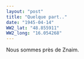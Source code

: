 ```yaml
---
layout: "post"
title: "Quelque part.."
date: "1945-04-14"
WW2_lat: "48.855911"
WW2_long: "16.054268"
---
```


Nous sommes près de Znaim.


<div class="histoire"></div>

<div class="commentaire"></div>
